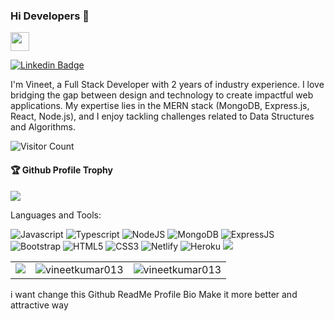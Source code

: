 ### Hi Developers 👋
<a href="https://vineetkumar013.github.io/" target="text-decoration:none"><img height="30" src="https://img.shields.io/badge/My%20Portfolio%20%E2%86%92-gray.svg?colorA=655BE1&colorB=4F44D6&style=for-the-badge"/></a>

[![Linkedin Badge](https://img.shields.io/badge/-Vineet-blue?style=flat-square&logo=Linkedin&logoColor=white&link=https://www.linkedin.com/in/vineet-rajput-0706b7263/)](https://www.linkedin.com/in/vineet-rajput-0706b7263/)


I'm Vineet, a Full Stack Developer with 2 years of industry experience. I love bridging the gap between design and technology to create impactful web applications. My expertise lies in the MERN stack (MongoDB, Express.js, React, Node.js), and I enjoy tackling challenges related to Data Structures and Algorithms.

![Visitor Count](https://profile-counter.glitch.me/vineetkumar013/count.svg)

<div>
  <h4>🏆 Github Profile Trophy</h4>
  <a href="https://github.com/ryo-ma/github-profile-trophy">
    <img src="https://github-profile-trophy.vercel.app/?username=manoharmeena123&column=7"/>
  </a>
</div>

Languages and Tools: 

 <img alt="Javascript" src="https://img.shields.io/badge/javascript-%23ED8B00.svg?style=flat-square&logo=javascript&logoColor=white"/> <img alt="Typescript" src="https://img.shields.io/badge/typescript-%23238B00.svg?style=flat-square&logo=typescript&logoColor=white"/> <img alt="NodeJS" src="https://img.shields.io/badge/node.js-%2343853D.svg?style=flat-square&logo=node-dot-js&logoColor=white"/>  <img alt="MongoDB" src ="https://img.shields.io/badge/MongoDB-%234ea94b.svg?style=flat-square&logo=mongodb&logoColor=white"/> <img alt="ExpressJS" src ="https://img.shields.io/badge/ExpressjS-%234e434b.svg?style=flat-square&logo=express&logoColor=white"/> <img alt="Bootstrap" src="https://img.shields.io/badge/bootstrap-%23563D7C.svg?style=flat-square&logo=bootstrap&logoColor=white"/> <img alt="HTML5" src="https://img.shields.io/badge/html5-%23E34F26.svg?style=flat-square&logo=html5&logoColor=white"/> <img alt="CSS3" src="https://img.shields.io/badge/css3-%231572B6.svg?style=flat-square&logo=css3&logoColor=white"/> <img alt="Netlify" src ="https://img.shields.io/badge/Netllify-%234eab.svg?style=flat-square&logo=netlify&logoColor=white"/> <img alt="Heroku" src ="https://img.shields.io/badge/Heroku-%23478a4b.svg?style=flat-square&logo=heroku&logoColor=white"/> 
![](https://activity-graph.herokuapp.com/graph?username=vineetkumar013&theme=react-dark&area=true)


<!-- <img  id="github-top-langs" src="https://github-readme-stats.vercel.app/api/top-langs/?username=vineetkumar013&lans-count=4" alt="">
<img id="github-stats-card" src="https://github-readme-stats.vercel.app/api?username=vineetkumar013&show_icons=true&locale=en" alt="">
<img  id="github-streak-stats" src="https://github-readme-streak-stats.herokuapp.com?user=vineetkumar013&" alt="">
 -->
<table>
  <tr>
    <td valign="top"><img align="center" src="https://github-readme-stats-oup691hc2-alexfp05405.vercel.app/api?username=vineetkumar013&show_icons=true&locale=en&theme=vue&count_private=true&hide_border=true" /></td>
     <td valign="top"><img align="center" src="https://github-readme-stats.vercel.app/api/top-langs/?username=vineetkumar013&lans-count=4" alt="vineetkumar013" /></td>
    <td valign="top"><img align="center" src="https://github-readme-streak-stats.herokuapp.com/?user=vineetkumar013&show_icons=true&locale=en&theme=vue&count_private=true&hide_border=true" alt="vineetkumar013" /></td>
    
  </tr>
</table>
<!-- 
- 🔭 I’m currently working on ...
- 🌱 I’m currently learning ...
- 👯 I’m looking to collaborate on ...
- 🤔 I’m looking for help with ...
- 💬 Ask me about ...
- 📫 How to reach me: ...
- 😄 Pronouns: ...
- ⚡ Fun fact: .....
 -->

i want change this Github ReadMe Profile Bio Make it more better and attractive way 
